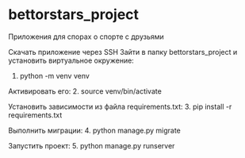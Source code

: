 # bettorstars_project
Приложения для спорах о спорте с друзьями

Скачать приложение через SSH
Зайти в папку bettorstars_project и установить виртуальное окружение:
1. python -m venv venv

Активировать его:
2. source venv/bin/activate

Установить зависимости из файла requirements.txt:
3. pip install -r requirements.txt

Выполнить миграции:
4. python manage.py migrate

Запустить проект:
5. python manage.py runserver
